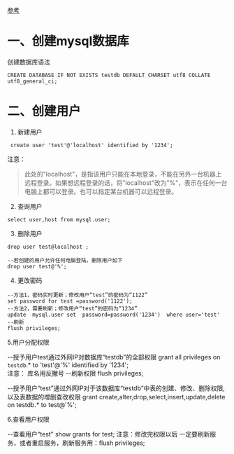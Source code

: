 [参考](https://blog.csdn.net/weixin_42194239/article/details/103048808)


# 一、创建mysql数据库

创建数据库语法
```
CREATE DATABASE IF NOT EXISTS testdb DEFAULT CHARSET utf8 COLLATE utf8_general_ci;
```

# 二、创建用户

1. 新建用户
```
 create user 'test'@'localhost' identified by '1234';
``` 

注意：  
>此处的"localhost"，是指该用户只能在本地登录，不能在另外一台机器上远程登录。如果想远程登录的话，将"localhost"改为"%"，表示在任何一台电脑上都可以登录。也可以指定某台机器可以远程登录。

2. 查询用户

```
select user,host from mysql.user;
```

3. 删除用户

```
drop user test@localhost ;

--若创建的用户允许任何电脑登陆，删除用户如下
drop user test@'%';
```

4. 更改密码
```
--方法1，密码实时更新；修改用户“test”的密码为“1122”
set password for test =password('1122');
--方法2，需要刷新；修改用户“test”的密码为“1234”
update  mysql.user set  password=password('1234')  where user='test'
--刷新
flush privileges;
```
5.用户分配权限

--授予用户test通过外网IP对数据库“testdb”的全部权限
grant all privileges on `testdb`.* to 'test'@'%' identified by '1234';  
注意： 库名用反撇号
--刷新权限
flush privileges; 

--授予用户“test”通过外网IP对于该数据库“testdb”中表的创建、修改、删除权限,以及表数据的增删查改权限
grant create,alter,drop,select,insert,update,delete on testdb.* to test@'%';     

6.查看用户权限

--查看用户“test”
show grants for test;
注意：修改完权限以后 一定要刷新服务，或者重启服务，刷新服务用：flush privileges;
